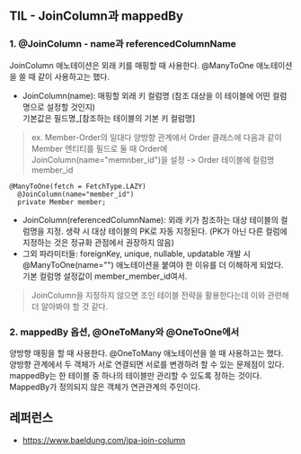 ## TIL - JoinColumn과 mappedBy

### 1. @JoinColumn - name과 referencedColumnName
JoinColumn 애노테이션은 외래 키를 매핑할 때 사용한다. @ManyToOne 애노테이션을 쓸 때 같이 사용하고는 했다.
- JoinColumn(name): 매핑할 외래 키 컬럼명 (참조 대상을 이 테이블에 어떤 컬럼명으로 설정할 것인지) <br>
  기본값은 필드명_\[참조하는 테이블의 기본 키 컬럼명]
> ex. Member-Order의 일대다 양방향 관계에서 Order 클래스에 다음과 같이 Member 엔티티를 필드로 둘 때
  Order에 JoinColumn(name="memnber_id")을 설정 -> Order 테이블에 컬럼명 member_id
  ```
  @ManyToOne(fetch = FetchType.LAZY)
    @JoinColumn(name="member_id")
    private Member member;
  ```
- JoinColumn(referencedColumnName): 외래 키가 참조하는 대상 테이블의 컬럼명을 지정. 생략 시 대상 테이블의 PK로 자동 지정된다. (PK가 아닌 다른 컬럼에 지정하는 것은 정규화 관점에서 권장하지 않음)
- 그외 파라미터들: foreignKey, unique, nullable, updatable
개발 시 @ManyToOne(name="") 애노테이션을 붙여야 한 이유를 더 이해하게 되었다. 기본 컬럼명 설정값이 member_member_id여서.
> JoinColumn을 지정하지 않으면 조인 테이블 전략을 활용한다는데 이와 관련해 더 알아봐야 할 것 같다.

### 2. mappedBy 옵션, @OneToMany와 @OneToOne에서
양방향 매핑을 할 때 사용한다. @OneToMany 애노테이션을 쓸 때 사용하고는 했다. <br>
양방향 관계에서 두 객체가 서로 연결되면 서로를 변경하려 할 수 있는 문제점이 있다. <br>
mappedBy는 한 테이블 중 하나의 테이블만 관리할 수 있도록 정하는 것이다. MappedBy가 정의되지 않은 객체가 연관관계의 주인이다.


## 레퍼런스
- https://www.baeldung.com/jpa-join-column
